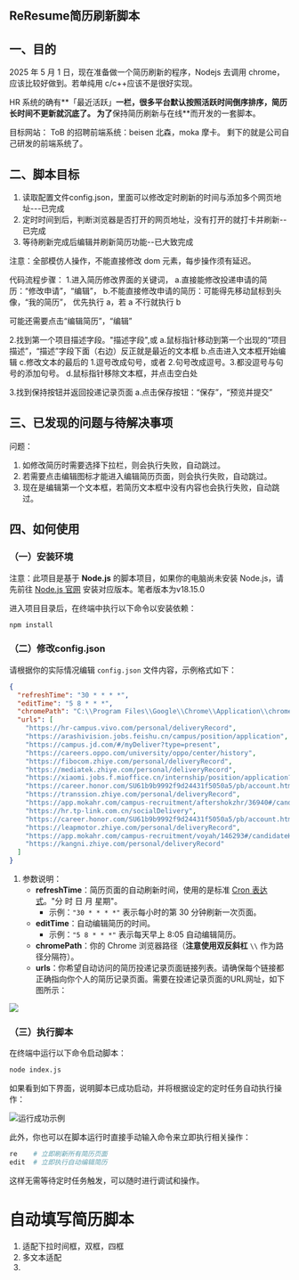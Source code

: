 ## ReResume简历刷新脚本

## 一、目的

2025 年 5 月 1 日，现在准备做一个简历刷新的程序，Nodejs 去调用 chrome，应该比较好做到。若单纯用 c/c++应该不是很好实现。

HR 系统的确有**「最近活跃」**一栏，很多平台默认按照活跃时间倒序排序，简历长时间不更新就沉底了。
为了**保持简历刷新与在线**而开发的一套脚本。

目标网站：
ToB 的招聘前端系统：beisen 北森，moka 摩卡。
剩下的就是公司自己研发的前端系统了。

## 二、脚本目标

1. 读取配置文件config.json，里面可以修改定时刷新的时间与添加多个网页地址---已完成 
2.  定时时间到后，判断浏览器是否打开的网页地址，没有打开的就打卡并刷新--已完成 
3. 等待刷新完成后编辑并刷新简历功能--已大致完成

注意：全部模仿人操作，不能直接修改 dom 元素，每步操作须有延迟。

代码流程步骤： 
1.进入简历修改界面的关键词，
    a.直接能修改投递申请的简历：“修改申请”，“编辑”，
    b.不能直接修改申请的简历：可能得先移动鼠标到头像，“我的简历”，
优先执行 a，若 a 不行就执行 b

可能还需要点击“编辑简历”，“编辑”

2.找到第一个项目描述字段。"描述字段",或
    a.鼠标指针移动到第一个出现的“项目描述”，“描述”字段下面（右边）反正就是最近的文本框
    b.点击进入文本框开始编辑
    c.修改文本的最后的 1.逗号改成句号，或者 2.句号改成逗号。3.都没逗号与句号的添加句号。
    d.鼠标指针移除文本框，并点击空白处

3.找到保持按钮并返回投递记录页面
    a.点击保存按钮：“保存”，“预览并提交”

## 三、已发现的问题与待解决事项

问题：

1. 如修改简历时需要选择下拉栏，则会执行失败，自动跳过。
2. 若需要点击编辑图标才能进入编辑简历页面，则会执行失败，自动跳过。
3. 现在是编辑第一个文本框，若简历文本框中没有内容也会执行失败，自动跳过。

## 四、如何使用

### （一）安装环境

注意：此项目是基于 **Node.js** 的脚本项目，如果你的电脑尚未安装 Node.js，请先前往 [Node.js 官网](https://nodejs.org/) 安装对应版本。笔者版本为v18.15.0

进入项目目录后，在终端中执行以下命令以安装依赖：

```shell
npm install
```

### （二）修改config.json

请根据你的实际情况编辑 `config.json` 文件内容，示例格式如下：

```json
{
  "refreshTime": "30 * * * *",
  "editTime": "5 8 * * *",
  "chromePath": "C:\\Program Files\\Google\\Chrome\\Application\\chrome.exe",
  "urls": [
    "https://hr-campus.vivo.com/personal/deliveryRecord",
    "https://arashivision.jobs.feishu.cn/campus/position/application",
    "https://campus.jd.com/#/myDeliver?type=present",
    "https://careers.oppo.com/university/oppo/center/history",
    "https://fibocom.zhiye.com/personal/deliveryRecord",
    "https://mediatek.zhiye.com/personal/deliveryRecord",
    "https://xiaomi.jobs.f.mioffice.cn/internship/position/application?spread=6AA3R7B",
    "https://career.honor.com/SU61b9b9992f9d24431f5050a5/pb/account.html#/myDeliver",
    "https://transsion.zhiye.com/personal/deliveryRecord",
    "https://app.mokahr.com/campus-recruitment/aftershokzhr/36940#/candidateHome/applications",
    "https://hr.tp-link.com.cn/socialDelivery",
    "https://career.honor.com/SU61b9b9992f9d24431f5050a5/pb/account.html#/myDeliver",
    "https://leapmotor.zhiye.com/personal/deliveryRecord",
    "https://app.mokahr.com/campus-recruitment/voyah/146293#/candidateHome/applications",
    "https://kangni.zhiye.com/personal/deliveryRecord"
  ]
}

```

1. 参数说明：
   - **refreshTime**：简历页面的自动刷新时间，使用的是标准 [Cron 表达式](https://crontab.guru/)。"分  时  日  月  星期"。
     - 示例：`"30 * * * *"` 表示每小时的第 30 分钟刷新一次页面。
   - **editTime**：自动编辑简历的时间。
     - 示例：`"5 8 * * *"` 表示每天早上 8:05 自动编辑简历。
   - **chromePath**：你的 Chrome 浏览器路径（**注意使用双反斜杠** `\\` 作为路径分隔符）。
   - **urls**：你希望自动访问的简历投递记录页面链接列表。请确保每个链接都正确指向你个人的简历记录页面。需要在投递记录页面的URL网址，如下图所示：

![](https://picture-blog-1317985215.cos.ap-guangzhou.myqcloud.com/blog/20250506122004.png?imageSlim)



### （三）执行脚本

在终端中运行以下命令启动脚本：

```bash
node index.js
```

如果看到如下界面，说明脚本已成功启动，并将根据设定的定时任务自动执行操作：

![运行成功示例](https://picture-blog-1317985215.cos.ap-guangzhou.myqcloud.com/blog/20250506122322.png?imageSlim)

此外，你也可以在脚本运行时直接手动输入命令来立即执行相关操作：

```bash
re    # 立即刷新所有简历页面
edit  # 立即执行自动编辑简历
```

这样无需等待定时任务触发，可以随时进行调试和操作。

# 自动填写简历脚本
1. 适配下拉时间框，双框，四框
2. 多文本适配
3. 